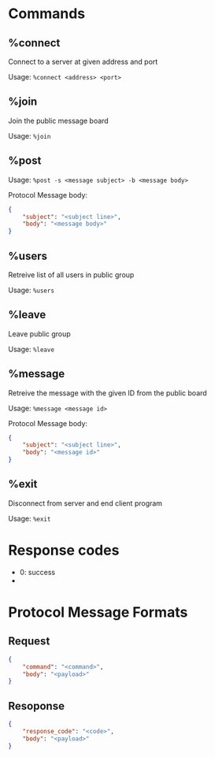 # Commands

## %connect

Connect to a server at given address and port

Usage: `%connect <address> <port>`

## %join

Join the public message board

Usage: `%join`

## %post

Usage: `%post -s <message subject> -b <message body>`

Protocol Message body:

```json
{
    "subject": "<subject line>",
    "body": "<message body>"
}
```

## %users

Retreive list of all users in public group

Usage: `%users`

## %leave

Leave public group

Usage: `%leave`

## %message

Retreive the message with the given ID from the public board

Usage: `%message <message id>`

Protocol Message body:

```json
{
    "subject": "<subject line>",
    "body": "<message id>"
}
```

## %exit

Disconnect from server and end client program

Usage: `%exit`

# Response codes

- 0: success
- 

# Protocol Message Formats

## Request

```json
{
    "command": "<command>",
    "body": "<payload>"
}
```

## Resoponse

```json
{
    "response_code": "<code>",
    "body": "<payload>"
}
```